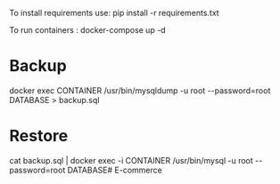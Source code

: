 To install requirements use: pip install -r requirements.txt

To run containers : docker-compose up -d


# Backup
docker exec CONTAINER /usr/bin/mysqldump -u root --password=root DATABASE > backup.sql

# Restore
cat backup.sql | docker exec -i CONTAINER /usr/bin/mysql -u root --password=root DATABASE#   E - c o m m e r c e  
 